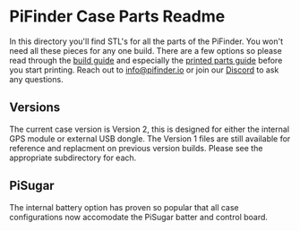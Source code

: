 # PiFinder Case Parts Readme 

In this directory you'll find STL's for all the parts of the PiFinder.  You won't need all these pieces for any one build.  There are a few options so please read through the [build guide](https://pifinder.readthedocs.io/en/release/build_guide.html) and especially the [printed parts guide](https://pifinder.readthedocs.io/en/release/build_guide.html#printed-parts) before you start printing.   Reach out to [info@pifinder.io](mailto:info@pifinder.io) or join our [Discord](https://discord.gg/Nk5fHcAtWD) to ask any questions.

## Versions
The current case version is Version 2, this is designed for either the internal GPS module or external USB dongle.  The Version 1 files are still available for reference and replacment on previous version builds.  Please see the appropriate subdirectory for each.

## PiSugar
The internal battery option has proven so popular that all case configurations now accomodate the PiSugar batter and control board. 




